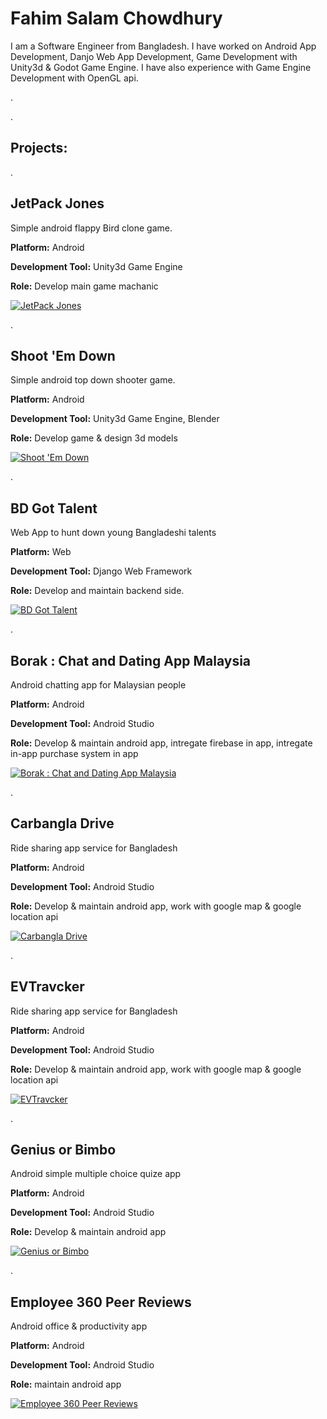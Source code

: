 # Fahim Salam Chowdhury

I am a Software Engineer from Bangladesh. I have worked on Android App Development, Danjo Web App Development, Game Development with Unity3d & Godot Game Engine. I have also experience with Game Engine Development with OpenGL api.

.

.

## Projects:

.


JetPack Jones
-------------

Simple android flappy Bird clone game.

**Platform:** Android

**Development Tool:** Unity3d Game Engine

**Role:** Develop main game machanic

[![JetPack Jones](https://lh3.googleusercontent.com/MRYE_0RFtCfx1afO9N1yWfcQf-e0MIMBsBclKUExb_oYKwmk2bq1z3SM_8993rgHyA=s180)](https://fahim44.github.io/JetPack-Jones/ "Simple android flappy Bird clone game")

.

Shoot 'Em Down
--------------

Simple android top down shooter game.

**Platform:** Android

**Development Tool:** Unity3d Game Engine, Blender

**Role:** Develop game & design 3d models

[![Shoot 'Em Down](https://lh3.googleusercontent.com/l6oSPBvh4h2sBjonT78oMneQ3SZrmfsBkz1JfCsYn9b_X53O1f_Pacm7cbIN63ShSupV=s180)](https://fahim44.github.io/Shoot-em-down/ "Simple android top down shooter game")

.


BD Got Talent
-------------

Web App to hunt down young Bangladeshi talents

**Platform:** Web

**Development Tool:** Django Web Framework

**Role:** Develop and maintain backend side.

[![BD Got Talent](https://i.postimg.cc/mDwyrnJV/Logo2.png)](https://www.bdgottalent.com/ "BDGotTalent")

.

Borak : Chat and Dating App Malaysia
------------------------------------ 

Android chatting app for Malaysian people

**Platform:** Android

**Development Tool:** Android Studio

**Role:** Develop & maintain android app, intregate firebase in app, intregate in-app purchase system in app

[![Borak : Chat and Dating App Malaysia](https://lh3.googleusercontent.com/5KB2nLXOtSPAQM5_2Lmc7s70NgTucSnWo3rZf6A_Nwj9mardaMQLh4b9Zae--JPmS9o=s180)](https://play.google.com/store/apps/details?id=com.frenclub.borak "Borak : Chat and Dating App Malaysia")

.

Carbangla Drive
---------------

Ride sharing app service for Bangladesh

**Platform:** Android

**Development Tool:** Android Studio

**Role:** Develop & maintain android app, work with google map & google location api

[![Carbangla Drive](https://lh3.googleusercontent.com/JS_wKLqj34uOOh2ncjc-67HR6E76ZnYs2AxEyJiCe9vlNzObxkKX_DJz4XljVo4P-E4=s180)](https://play.google.com/store/apps/details?id=com.carbangla.drive "Carbangla Drive")

.

EVTravcker
-----------

Ride sharing app service for Bangladesh

**Platform:** Android

**Development Tool:** Android Studio

**Role:** Develop & maintain android app, work with google map & google location api

[![EVTravcker](https://lh3.googleusercontent.com/WT3YWf8tspGnVUJhFdSuKZE_ZEWEgA144bKLrkchJBK7bJhDvjIJGTlhOVRAVlyua3ri=s180)](https://fahim44.github.io/EVTravcker/ "EVTravcker")

.

Genius or Bimbo
--------------- 

Android simple multiple choice quize app

**Platform:** Android

**Development Tool:** Android Studio

**Role:** Develop & maintain android app

[![Genius or Bimbo](https://lh3.googleusercontent.com/7nK70Ium4PJCGhTk1Q2AdcZDv5wDUs7QxZ4jqbtp8TwPDG_1ddOLBpwY06yQozRDdf8=s180)](https://play.google.com/store/apps/details?id=com.cheesecake.fahim.geniusorbimbo "Genius or Bimbo")

.

Employee 360 Peer Reviews
-------------------------

Android office & productivity app

**Platform:** Android

**Development Tool:** Android Studio

**Role:** maintain android app

[![Employee 360 Peer Reviews](https://lh3.googleusercontent.com/kiLOtoLcAaCtjh8mj9yluh8HsbN1eS6uBf5b7OzfrIsaovA8jWCJIq-wgfA41chS5A=s180)](https://play.google.com/store/apps/details?id=com.foovii.apraise "Employee 360 Peer Reviews")
